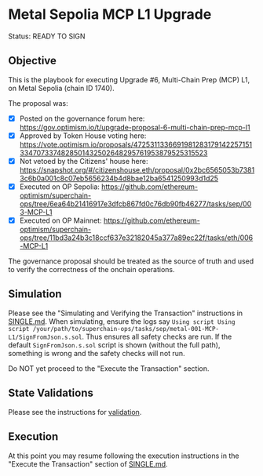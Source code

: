# Metal Sepolia MCP L1 Upgrade

Status: READY TO SIGN

## Objective

This is the playbook for executing Upgrade #6, Multi-Chain Prep (MCP) L1, on Metal Sepolia (chain ID 1740).

The proposal was:

- [X] Posted on the governance forum here: https://gov.optimism.io/t/upgrade-proposal-6-multi-chain-prep-mcp-l1
- [X] Approved by Token House voting here: https://vote.optimism.io/proposals/47253113366919812831791422571513347073374828501432502648295761953879525315523
- [X] Not vetoed by the Citizens' house here: https://snapshot.org/#/citizenshouse.eth/proposal/0x2bc6565053b73813c6b0a001c8c07eb5656234b4d8bae12ba6541250993d1d25
- [X] Executed on OP Sepolia: https://github.com/ethereum-optimism/superchain-ops/tree/6ea64b21416917e3dfcb867fd0c76db90fb46277/tasks/sep/003-MCP-L1
- [X] Executed on OP Mainnet: https://github.com/ethereum-optimism/superchain-ops/tree/11bd3a24b3c18ccf637e32182045a377a89ec22f/tasks/eth/006-MCP-L1

The governance proposal should be treated as the source of truth and used to verify the correctness
of the onchain operations.

## Simulation

Please see the "Simulating and Verifying the Transaction" instructions in [SINGLE.md](../../../SINGLE.md).
When simulating, ensure the logs say `Using script Using script /your/path/to/superchain-ops/tasks/sep/metal-001-MCP-L1/SignFromJson.s.sol`.
Thus ensures all safety checks are run. If the default `SignFromJson.s.sol` script is shown
(without the full path), something is wrong and the safety checks will not run.

Do NOT yet proceed to the "Execute the Transaction" section.

## State Validations

Please see the instructions for [validation](./VALIDATION.md).

## Execution

At this point you may resume following the execution instructions in the "Execute the Transaction" section of [SINGLE.md](../../../SINGLE.md).
